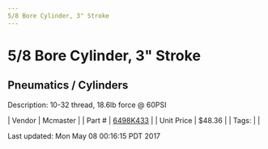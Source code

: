 ```yaml
---
5/8 Bore Cylinder, 3" Stroke
---
```

# 5/8 Bore Cylinder, 3" Stroke
## Pneumatics / Cylinders
Description: 	10-32 thread, 18.6lb force @ 60PSI 

| Vendor | Mcmaster | 
| Part # | [6498K433](https://www.mcmaster.com/#6498K433) | 
| Unit Price | $48.36 | 
| Tags: |  | 

Last updated: Mon May 08 00:16:15 PDT 2017